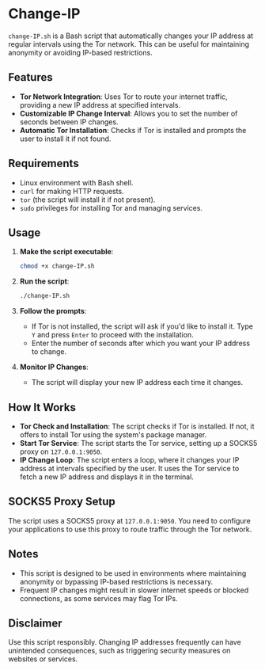# Change-IP

`change-IP.sh` is a Bash script that automatically changes your IP address at regular intervals using the Tor network. This can be useful for maintaining anonymity or avoiding IP-based restrictions.

## Features

- **Tor Network Integration**: Uses Tor to route your internet traffic, providing a new IP address at specified intervals.
- **Customizable IP Change Interval**: Allows you to set the number of seconds between IP changes.
- **Automatic Tor Installation**: Checks if Tor is installed and prompts the user to install it if not found.

## Requirements

- Linux environment with Bash shell.
- `curl` for making HTTP requests.
- `tor` (the script will install it if not present).
- `sudo` privileges for installing Tor and managing services.

## Usage

1. **Make the script executable**:
    ```bash
    chmod +x change-IP.sh
    ```

2. **Run the script**:
    ```bash
    ./change-IP.sh
    ```

3. **Follow the prompts**:
   - If Tor is not installed, the script will ask if you'd like to install it. Type `Y` and press `Enter` to proceed with the installation.
   - Enter the number of seconds after which you want your IP address to change.

4. **Monitor IP Changes**:
   - The script will display your new IP address each time it changes.

## How It Works

- **Tor Check and Installation**: The script checks if Tor is installed. If not, it offers to install Tor using the system's package manager.
- **Start Tor Service**: The script starts the Tor service, setting up a SOCKS5 proxy on `127.0.0.1:9050`.
- **IP Change Loop**: The script enters a loop, where it changes your IP address at intervals specified by the user. It uses the Tor service to fetch a new IP address and displays it in the terminal.

## SOCKS5 Proxy Setup

The script uses a SOCKS5 proxy at `127.0.0.1:9050`. You need to configure your applications to use this proxy to route traffic through the Tor network.

## Notes

- This script is designed to be used in environments where maintaining anonymity or bypassing IP-based restrictions is necessary.
- Frequent IP changes might result in slower internet speeds or blocked connections, as some services may flag Tor IPs.

## Disclaimer

Use this script responsibly. Changing IP addresses frequently can have unintended consequences, such as triggering security measures on websites or services.
